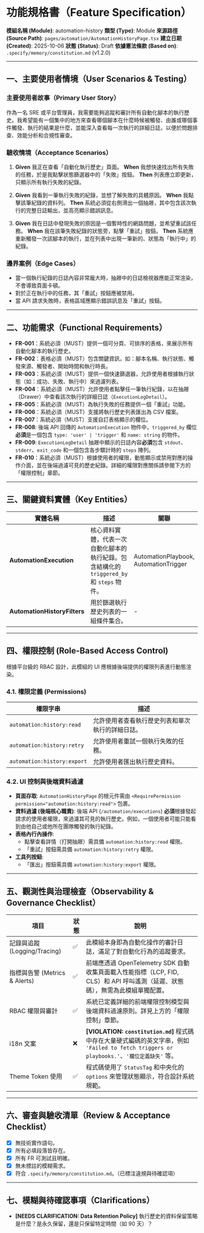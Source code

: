 # 功能規格書（Feature Specification）

**模組名稱 (Module)**: automation-history
**類型 (Type)**: Module
**來源路徑 (Source Path)**: `pages/automation/AutomationHistoryPage.tsx`
**建立日期 (Created)**: 2025-10-06
**狀態 (Status)**: Draft
**依據憲法條款 (Based on)**: `.specify/memory/constitution.md` (v1.2.0)

---

## 一、主要使用者情境（User Scenarios & Testing）

### 主要使用者故事（Primary User Story）
作為一名 SRE 或平台管理員，我需要能夠追蹤和審計所有自動化腳本的執行歷史。我希望能有一個集中的地方來查看哪個腳本在什麼時候被觸發、由誰或哪個事件觸發、執行的結果是什麼，並能深入查看每一次執行的詳細日誌，以便於問題排查、效能分析和合規性審查。

### 驗收情境（Acceptance Scenarios）
1.  **Given** 我正在查看「自動化執行歷史」頁面。
    **When** 我想快速找出所有失敗的任務，於是我點擊狀態篩選器中的「失敗」按鈕。
    **Then** 列表應立即更新，只顯示所有執行失敗的紀錄。

2.  **Given** 我看到一筆執行失敗的紀錄，並想了解失敗的具體原因。
    **When** 我點擊該筆紀錄的資料列。
    **Then** 系統必須從右側滑出一個抽屜，其中包含該次執行的完整日誌輸出，並高亮顯示錯誤訊息。

3.  **Given** 我在日誌中發現失敗的原因是一個暫時性的網路問題，並希望重試該任務。
    **When** 我在該筆失敗紀錄的狀態旁，點擊「重試」按鈕。
    **Then** 系統應重新觸發一次該腳本的執行，並在列表中出現一筆新的、狀態為「執行中」的紀錄。

### 邊界案例（Edge Cases）
- 當一個執行紀錄的日誌內容非常龐大時，抽屜中的日誌檢視器應能正常渲染，不會導致頁面卡頓。
- 對於正在執行中的任務，其「重試」按鈕應被禁用。
- 當 API 請求失敗時，表格區域應顯示錯誤訊息及「重試」按鈕。

---

## 二、功能需求（Functional Requirements）

- **FR-001**：系統必須（MUST）提供一個可分頁、可排序的表格，來展示所有自動化腳本的執行歷史。
- **FR-002**：表格必須（MUST）包含關鍵資訊，如：腳本名稱、執行狀態、觸發來源、觸發者、開始時間和執行時長。
- **FR-003**：系統必須（MUST）提供一個快速篩選器，允許使用者根據執行狀態（如：成功、失敗、執行中）來過濾列表。
- **FR-004**：系統必須（MUST）允許使用者點擊任一筆執行紀錄，以在抽屜（Drawer）中查看該次執行的詳細日誌（`ExecutionLogDetail`）。
- **FR-005**：系統必須（MUST）為執行失敗的任務提供一個「重試」功能。
- **FR-006**：系統必須（MUST）支援將執行歷史列表匯出為 CSV 檔案。
- **FR-007**：系統必須（MUST）支援自訂表格顯示的欄位。
- **FR-008**: 後端 API 回傳的 `AutomationExecution` 物件中，`triggered_by` 欄位**必須**是一個包含 `type: 'user' | 'trigger'` 和 `name: string` 的物件。
- **FR-009**: `ExecutionLogDetail` 抽屜中顯示的日誌內容**必須**包含 `stdout`、`stderr`、`exit_code` 和一個包含各步驟計時的 `steps` 陣列。
- **FR-010**：系統必須（MUST）根據使用者的權限，動態顯示或禁用對應的操作介面，並在後端過濾可見的歷史紀錄。詳細的權限對應關係請參閱下方的「權限控制」章節。

---

## 三、關鍵資料實體（Key Entities）
| 實體名稱 | 描述 | 關聯 |
|-----------|------|------|
| **AutomationExecution** | 核心資料實體，代表一次自動化腳本的執行紀錄。包含結構化的 `triggered_by` 和 `steps` 物件。 | AutomationPlaybook, AutomationTrigger |
| **AutomationHistoryFilters** | 用於篩選執行歷史列表的一組條件集合。 | - |

---

## 四、權限控制 (Role-Based Access Control)

根據平台級的 RBAC 設計，此模組的 UI 應根據後端提供的權限列表進行動態渲染。

### 4.1. 權限定義 (Permissions)
| 權限字串 | 描述 |
|---|---|
| `automation:history:read` | 允許使用者查看執行歷史列表和單次執行的詳細日誌。 |
| `automation:history:retry` | 允許使用者重試一個執行失敗的任務。 |
| `automation:history:export` | 允許使用者匯出執行歷史資料。 |

### 4.2. UI 控制與後端資料過濾
- **頁面存取**: `AutomationHistoryPage` 的根元件需由 `<RequirePermission permission="automation:history:read">` 包裹。
- **資料過濾 (後端核心職責)**: 後端 API (`/automation/executions`) **必須**根據發起請求的使用者權限，來過濾其可見的執行歷史。例如，一個使用者可能只能看到由他自己或他所在團隊觸發的執行紀錄。
- **表格內行內操作**:
  - 點擊查看詳情（打開抽屜）需具備 `automation:history:read` 權限。
  - 「重試」按鈕需具備 `automation:history:retry` 權限。
- **工具列按鈕**:
  - 「匯出」按鈕需具備 `automation:history:export` 權限。

---

## 五、觀測性與治理檢查（Observability & Governance Checklist）

| 項目 | 狀態 | 說明 |
|------|------|------|
| 記錄與追蹤 (Logging/Tracing) | ✅ | 此模組本身即為自動化操作的審計日誌，滿足了對自動化行為的追蹤要求。 |
| 指標與告警 (Metrics & Alerts) | ✅ | 前端應透過 OpenTelemetry SDK 自動收集頁面載入性能指標（LCP, FID, CLS）和 API 呼叫遙測（延遲、狀態碼），無需為此模組單獨配置。 |
| RBAC 權限與審計 | ✅ | 系統已定義詳細的前端權限控制模型與後端資料過濾原則。詳見上方的「權限控制」章節。 |
| i18n 文案 | ❌ | **[VIOLATION: `constitution.md`]** 程式碼中存在大量硬式編碼的英文字串，例如 `'Failed to fetch triggers or playbooks.'`、`'欄位定義缺失'` 等。 |
| Theme Token 使用 | ✅ | 程式碼使用了 `StatusTag` 和中央化的 `options` 來管理狀態顯示，符合設計系統規範。 |

---

## 六、審查與驗收清單（Review & Acceptance Checklist）

- [x] 無技術實作語句。
- [x] 所有必填段落皆存在。
- [x] 所有 FR 可測試且明確。
- [x] 無未標註的模糊需求。
- [x] 符合 `.specify/memory/constitution.md`。（已標注違規與待確認項）

---

## 七、模糊與待確認事項（Clarifications）

- **[NEEDS CLARIFICATION: Data Retention Policy]** 執行歷史的資料保留策略是什麼？是永久保留，還是只保留特定時間（如 90 天）？